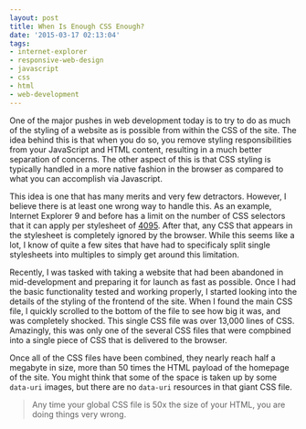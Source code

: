 ```yaml
---
layout: post
title: When Is Enough CSS Enough?
date: '2015-03-17 02:13:04'
tags:
- internet-explorer
- responsive-web-design
- javascript
- css
- html
- web-development
---
```


One of the major pushes in web development today is to try to do as much of the styling of a website as is possible from within the CSS of the site. The idea behind this is that when you do so, you remove styling responsibilities from your JavaScript and HTML content, resulting in a much better separation of concerns. The other aspect of this is that CSS styling is typically handled in a more native fashion in the browser as compared to what you can accomplish via Javascript.

This idea is one that has many merits and very few detractors. However, I believe there is at least one wrong way to handle this. As an example, Internet Explorer 9 and before has a limit on the number of CSS selectors that it can apply per stylesheet of [4095](http://support.microsoft.com/en-us/kb/262161). After that, any CSS that appears in the stylesheet is completely ignored by the browser. While this seems like a lot, I know of quite a few sites that have had to specificaly split single stylesheets into multiples to simply get around this limitation.

Recently, I was tasked with taking a website that had been abandoned in mid-development and preparing it for launch as fast as possible. Once I had the basic functionality tested and working properly, I started looking into the details of the styling of the frontend of the site. When I found the main CSS file, I quickly scrolled to the bottom of the file to see how big it was, and was completely shocked. This single CSS file was over 13,000 lines of CSS. Amazingly, this was only one of the several CSS files that were compbined into a single piece of CSS that is delivered to the browser. 

Once all of the CSS files have been combined, they nearly reach half a megabyte in size, more than 50 times the HTML payload of the homepage of the site. You might think that some of the space is taken up by some `data-uri` images, but there are no `data-uri` resources in that giant CSS file.

>Any time your global CSS file is 50x the size of your HTML, you are doing things very wrong.